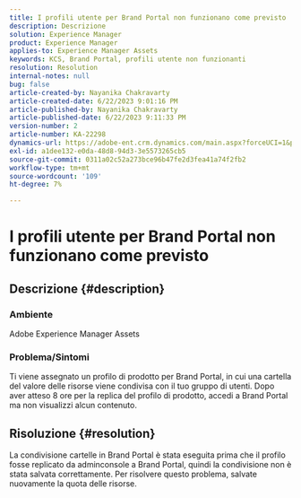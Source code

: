 ```yaml
---
title: I profili utente per Brand Portal non funzionano come previsto
description: Descrizione
solution: Experience Manager
product: Experience Manager
applies-to: Experience Manager Assets
keywords: KCS, Brand Portal, profili utente non funzionanti
resolution: Resolution
internal-notes: null
bug: false
article-created-by: Nayanika Chakravarty
article-created-date: 6/22/2023 9:01:16 PM
article-published-by: Nayanika Chakravarty
article-published-date: 6/22/2023 9:11:33 PM
version-number: 2
article-number: KA-22298
dynamics-url: https://adobe-ent.crm.dynamics.com/main.aspx?forceUCI=1&pagetype=entityrecord&etn=knowledgearticle&id=74ac2ce9-3f11-ee11-8f6d-6045bd006d92
exl-id: a1dee132-e0da-48d8-94d3-3e5573265cb5
source-git-commit: 0311a02c52a273bce96b47fe2d3fea41a74f2fb2
workflow-type: tm+mt
source-wordcount: '109'
ht-degree: 7%

---
```


# I profili utente per Brand Portal non funzionano come previsto

## Descrizione {#description}


### Ambiente

Adobe Experience Manager Assets

### Problema/Sintomi

Ti viene assegnato un profilo di prodotto per Brand Portal, in cui una cartella del valore delle risorse viene condivisa con il tuo gruppo di utenti. Dopo aver atteso 8 ore per la replica del profilo di prodotto, accedi a Brand Portal ma non visualizzi alcun contenuto.


## Risoluzione {#resolution}


La condivisione cartelle in Brand Portal è stata eseguita prima che il profilo fosse replicato da adminconsole a Brand Portal, quindi la condivisione non è stata salvata correttamente. Per risolvere questo problema, salvate nuovamente la quota delle risorse.
